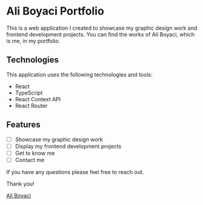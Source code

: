 # Ali Boyaci Portfolio

This is a web application I created to showcase my graphic design work and frontend development projects. You can find the works of Ali Boyaci, which is me, in my portfolio.

## Technologies

This application uses the following technologies and tools:

- React
- TypeScript
- React Context API
- React Router

## Features

- [ ] Showcase my graphic design work
- [ ] Display my frontend development projects
- [ ] Get to know me
- [ ] Contact me

If you have any questions please feel free to reach out.

Thank you!

[Ali Boyaci](https://github.com/aaliboyaci)
